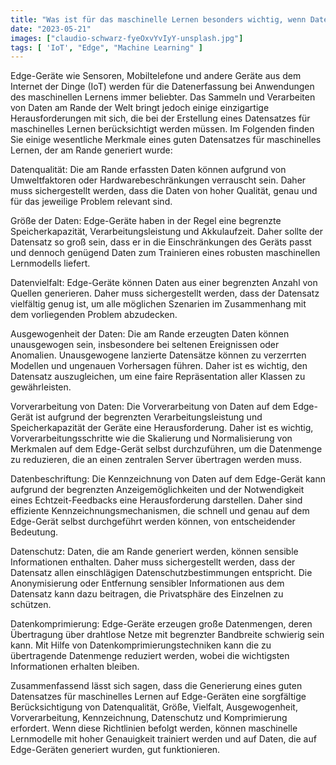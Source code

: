 ```yaml
---
title: "Was ist für das maschinelle Lernen besonders wichtig, wenn Daten am Rande der Wertschöpfungskette generiert werden?"
date: "2023-05-21"
images: ["claudio-schwarz-fyeOxvYvIyY-unsplash.jpg"]
tags: [ 'IoT', "Edge", "Machine Learning" ]
---
```

 

Edge-Geräte wie Sensoren, Mobiltelefone und andere Geräte aus dem Internet der Dinge (IoT) werden für die Datenerfassung bei Anwendungen des maschinellen Lernens immer beliebter. Das Sammeln und Verarbeiten von Daten am Rande der Welt bringt jedoch einige einzigartige Herausforderungen mit sich, die bei der Erstellung eines Datensatzes für maschinelles Lernen berücksichtigt werden müssen. Im Folgenden finden Sie einige wesentliche Merkmale eines guten Datensatzes für maschinelles Lernen, der am Rande generiert wurde: 

Datenqualität: Die am Rande erfassten Daten können aufgrund von Umweltfaktoren oder Hardwarebeschränkungen verrauscht sein. Daher muss sichergestellt werden, dass die Daten von hoher Qualität, genau und für das jeweilige Problem relevant sind. 

Größe der Daten: Edge-Geräte haben in der Regel eine begrenzte Speicherkapazität, Verarbeitungsleistung und Akkulaufzeit. Daher sollte der Datensatz so groß sein, dass er in die Einschränkungen des Geräts passt und dennoch genügend Daten zum Trainieren eines robusten maschinellen Lernmodells liefert. 

Datenvielfalt: Edge-Geräte können Daten aus einer begrenzten Anzahl von Quellen generieren. Daher muss sichergestellt werden, dass der Datensatz vielfältig genug ist, um alle möglichen Szenarien im Zusammenhang mit dem vorliegenden Problem abzudecken. 

Ausgewogenheit der Daten: Die am Rande erzeugten Daten können unausgewogen sein, insbesondere bei seltenen Ereignissen oder Anomalien. Unausgewogene								lanzierte Datensätze können zu verzerrten Modellen und ungenauen Vorhersagen führen. Daher ist es wichtig, den Datensatz auszugleichen, um eine faire Repräsentation aller Klassen zu gewährleisten. 

Vorverarbeitung von 	Daten: Die Vorverarbeitung von Daten auf dem Edge-Gerät ist aufgrund der begrenzten Verarbeitungsleistung und Speicherkapazität der Geräte eine Herausforderung. Daher ist es wichtig, Vorverarbeitungsschritte wie die Skalierung und Normalisierung von Merkmalen auf dem Edge-Gerät selbst durchzuführen, um die Datenmenge zu reduzieren, die an einen zentralen Server übertragen werden muss. 

Datenbeschriftung: Die Kennzeichnung von Daten auf dem Edge-Gerät kann aufgrund der begrenzten Anzeigemöglichkeiten und der Notwendigkeit eines Echtzeit-Feedbacks eine Herausforderung darstellen. Daher sind effiziente Kennzeichnungsmechanismen, die schnell und genau auf dem Edge-Gerät selbst durchgeführt werden können, von entscheidender Bedeutung. 

Datenschutz: Daten, die am Rande generiert werden, können sensible Informationen enthalten. Daher muss sichergestellt werden, dass der Datensatz allen einschlägigen Datenschutzbestimmungen entspricht. Die Anonymisierung oder Entfernung sensibler Informationen aus dem Datensatz kann dazu beitragen, die Privatsphäre des Einzelnen zu schützen. 

Datenkomprimierung: Edge-Geräte erzeugen große Datenmengen, deren Übertragung über drahtlose Netze mit begrenzter Bandbreite schwierig sein kann. Mit Hilfe von Datenkomprimierungstechniken kann die zu übertragende Datenmenge reduziert werden, wobei die wichtigsten Informationen erhalten bleiben. 

Zusammenfassend lässt sich sagen, dass die Generierung eines guten Datensatzes für maschinelles Lernen auf Edge-Geräten eine sorgfältige Berücksichtigung von Datenqualität, Größe, Vielfalt, Ausgewogenheit, Vorverarbeitung, Kennzeichnung, Datenschutz und Komprimierung 	erfordert. Wenn diese Richtlinien befolgt werden, können maschinelle Lernmodelle mit hoher Genauigkeit trainiert werden und auf Daten, die auf Edge-Geräten generiert wurden, gut funktionieren.
